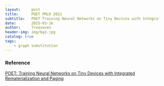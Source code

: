 ```yaml
---
layout:     post
title:      POET PMLR 2022
subtitle:   POET Training Neural Networks on Tiny Devices with Integrated Rematerialization and Paging
date:       2025-03-16
author:     Treaseven
header-img: img/bg2.jpg
catalog: true
tags:
    - graph substitution
---
```




### Reference
[POET: Training Neural Networks on Tiny Devices with Integrated Rematerialization and Paging](https://proceedings.mlr.press/v162/patil22b/patil22b.pdf)